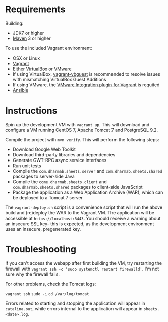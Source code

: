 # Requirements

Building:
* JDK7 or higher
* [Maven](https://maven.apache.org/) 3 or higher

To use the included Vagrant environment:
* OSX or Linux
* [Vagrant](https://www.vagrantup.com)
* Either [VirtualBox](https://www.virtualbox.org/) or [VMware](http://www.vmware.com/products/workstation/)
* If using VirtualBox, [vagrant-vbguest](https://github.com/dotless-de/vagrant-vbguest) is recommended to resolve issues with mismatching VirtualBox Guest Additions
* If using VMware, the [VMware Integration plugin for Vagrant](https://www.vagrantup.com/vmware) is requited
* [Ansible](http://docs.ansible.com/index.html)

# Instructions

Spin up the development VM with `vagrant up`. This will download and configure a VM running CentOS 7, Apache Tomcat 7 and PostgreSQL 9.2.

Compile the project with `mvn verify`. This will perform the following steps:

* Download Google Web Toolkit
* Download third-party libraries and dependencies
* Generate GWT-RPC async service interfaces
* Run unit tests
* Compile the `com.dharmab.sheets.server` and `com.dharmab.sheets.shared` packages to server-side Java
* Compile the `come.dharmab.sheets.client` and `com.dharmab.sheets.shared` packages to client-side JavaScript
* Package the application as a Web Application Archive (WAR), which can be deployed to a Tomcat 7 server

The `vagrant-deploy.sh` script is a convenience script that will run the above build and (re)deploy the WAR to the Vagrant VM. The application will be accessible at `https://localhost:8443`. You should receive a warning about an insecure SSL key- this is expected, as the development environment uses an insecure, pregenerated key.

# Troubleshooting

If you can't access the webapp after first building the VM, try restarting the firewall with `vagrant ssh -c 'sudo systemctl restart firewalld'`. I'm not sure why the firewall fails.

For other problems, check the Tomcat logs:

`vagrant ssh`
`sudo -i`
`cd /var/log/tomcat`

Errors related to starting and stopping the application will appear in `catalina.out`, while errors internal to the application will appear in `sheets.<date>.log`.
